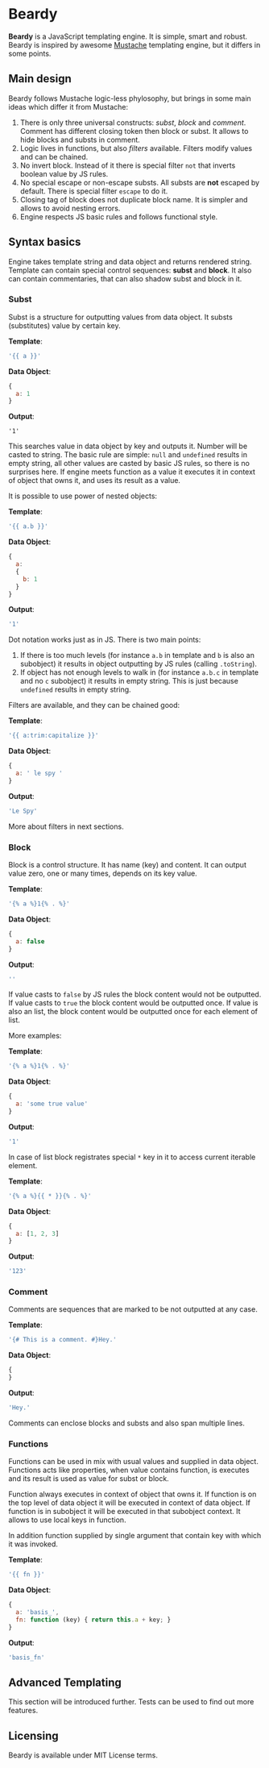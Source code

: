 Beardy
=====
**Beardy** is a JavaScript templating engine. It is simple, smart and robust.
Beardy is inspired by awesome [Mustache](http://mustache.github.io/) templating engine,
but it differs in some points.

Main design
-----
Beardy follows Mustache logic-less phylosophy,
but brings in some main ideas which differ it from Mustache:

1. There is only three universal constructs: *subst*, *block* and *comment*.
Comment has different closing token then block or subst. It allows to hide blocks and substs in comment.
2. Logic lives in functions, but also *filters* available. Filters modify values and can be chained.
3. No invert block. Instead of it there is special filter `not` that inverts boolean value by JS rules.
4. No special escape or non-escape substs. All substs are **not** escaped by default.
There is special filter `escape` to do it.
5. Closing tag of block does not duplicate block name. It is simpler and allows to avoid nesting errors.
6. Engine respects JS basic rules and follows functional style.

Syntax basics
-----
Engine takes template string and data object and returns rendered string.
Template can contain special control sequences: **subst** and **block**. It also can contain commentaries,
that can also shadow subst and block in it.

### Subst
Subst is a structure for outputting values from data object. It substs (substitutes) value by certain key.

**Template**:
```javascript
'{{ a }}'
```

**Data Object**:
```javascript
{
  a: 1
}
```

**Output**:
```
'1'
```
This searches value in data object by key and outputs it. Number will be casted to string.
The basic rule are simple: `null` and `undefined` results in empty string, all other values are casted
by basic JS rules, so there is no surprises here. If engine meets function as a value it executes it
in context of object that owns it, and uses its result as a value.

It is possible to use power of nested objects:

**Template**:
```javascript
'{{ a.b }}'
```

**Data Object**:
```javascript
{
  a:
  {
    b: 1
  }
}
```

**Output**:
```javascript
'1'
```

Dot notation works just as in JS. There is two main points:

1. If there is too much levels (for instance `a.b` in template and `b` is also an subobject)
it results in object outputting by JS rules (calling `.toString`).
2. If object has not enough levels to walk in (for instance `a.b.c` in template and no `c` subobject)
it results in empty string. This is just because `undefined` results in empty string.

Filters are available, and they can be chained good:

**Template**:
```javascript
'{{ a:trim:capitalize }}'
```

**Data Object**:
```javascript
{
  a: ' le spy '
}
```

**Output**:
```javascript
'Le Spy'
```

More about filters in next sections.

### Block
Block is a control structure. It has name (key) and content. It can output value zero, one or many times,
depends on its key value.

**Template**:
```javascript
'{% a %}1{% . %}'
```

**Data Object**:
```javascript
{
  a: false
}
```

**Output**:
```javascript
''
```

If value casts to `false` by JS rules the block content would not be outputted.
If value casts to `true` the block content would be outputted once.
If value is also an list, the block content would be outputted once for each element of list.

More examples:

**Template**:
```javascript
'{% a %}1{% . %}'
```

**Data Object**:
```javascript
{
  a: 'some true value'
}
```

**Output**:
```javascript
'1'
```

In case of list block registrates special ``*`` key in it to access current iterable element.

**Template**:
```javascript
'{% a %}{{ * }}{% . %}'
```

**Data Object**:
```javascript
{
  a: [1, 2, 3]
}
```

**Output**:
```javascript
'123'
```

### Comment
Comments are sequences that are marked to be not outputted at any case.

**Template**:
```javascript
'{# This is a comment. #}Hey.'
```

**Data Object**:
```javascript
{
}
```

**Output**:
```javascript
'Hey.'
```

Comments can enclose blocks and substs and also span multiple lines.

### Functions
Functions can be used in mix with usual values and supplied in data object. Functions acts like properties,
when value contains function, is executes and its result is used as value for subst or block.

Function always executes in context of object that owns it. If function is on the top level of
data object it will be executed in context of data object. If function is in subobject it will
be executed in that subobject context. It allows to use local keys in function.

In addition function supplied by single argument that contain key with which it was invoked.

**Template**:
```javascript
'{{ fn }}'
```

**Data Object**:
```javascript
{
  a: 'basis_',
  fn: function (key) { return this.a + key; }
}
```

**Output**:
```javascript
'basis_fn'
```

Advanced Templating
-----
This section will be introduced further. Tests can be used to find out more features.

Licensing
-----
Beardy is available under MIT License terms.
